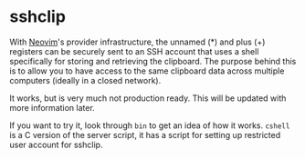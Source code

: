 # sshclip

With [Neovim](https://github.com/neovim/neovim)'s provider infrastructure, the
unnamed (\*) and plus (+) registers can be securely sent to an SSH account that
uses a shell specifically for storing and retrieving the clipboard.  The
purpose behind this is to allow you to have access to the same clipboard data
across multiple computers (ideally in a closed network).

It works, but is very much not production ready.  This will be updated with
more information later.

If you want to try it, look through `bin` to get an idea of how it works.
`cshell` is a C version of the server script, it has a script for setting up
restricted user account for sshclip.
